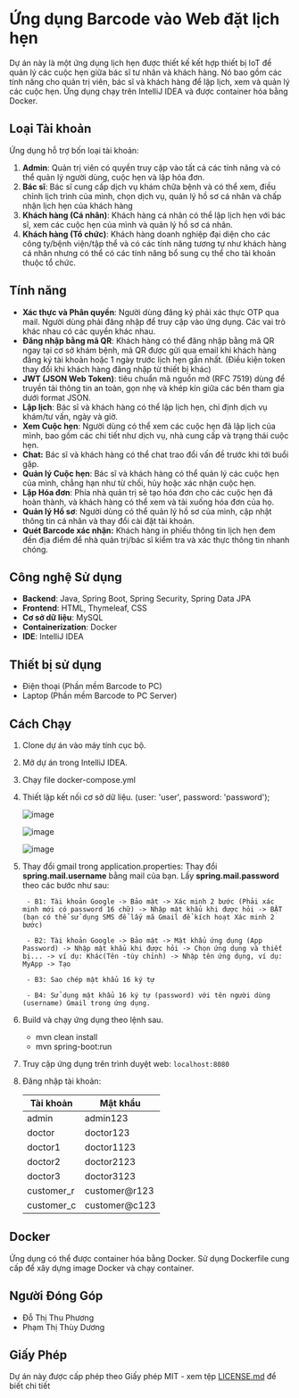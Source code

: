 # Ứng dụng Barcode vào Web đặt lịch hẹn

Dự án này là một ứng dụng lịch hẹn được thiết kế kết hợp thiết bị IoT để quản lý các cuộc hẹn giữa bác sĩ tư nhân và khách hàng. Nó bao gồm các tính năng cho quản trị viên, bác sĩ và khách hàng để lập lịch, xem và quản lý các cuộc hẹn. Ứng dụng chạy trên IntelliJ IDEA và được container hóa bằng Docker.

## Loại Tài khoản

Ứng dụng hỗ trợ bốn loại tài khoản:

1. **Admin**: Quản trị viên có quyền truy cập vào tất cả các tính năng và có thể quản lý người dùng, cuộc hẹn và lập hóa đơn.
2. **Bác sĩ**: Bác sĩ cung cấp dịch vụ khám chữa bệnh và có thể xem, điều chỉnh lịch trình của mình, chọn dịch vụ, quản lý hồ sơ cá nhân và chấp nhận lịch hẹn của khách hàng
3. **Khách hàng (Cá nhân)**: Khách hàng cá nhân có thể lập lịch hẹn với bác sĩ, xem các cuộc hẹn của mình và quản lý hồ sơ cá nhân.
4. **Khách hàng (Tổ chức)**: Khách hàng doanh nghiệp đại diện cho các công ty/bệnh viện/tập thể và có các tính năng tương tự như khách hàng cá nhân nhưng có thể có các tính năng bổ sung cụ thể cho tài khoản thuộc tổ chức.

## Tính năng

- **Xác thực và Phân quyền**: Người dùng đăng ký phải xác thực OTP qua mail. Người dùng phải đăng nhập để truy cập vào ứng dụng. Các vai trò khác nhau có các quyền khác nhau.
- **Đăng nhập bằng mã QR**: Khách hàng có thể đăng nhập bằng mã QR ngay tại cơ sở khám bệnh, mã QR được gửi qua email khi khách hàng đăng ký tài khoản hoặc 1 ngày trước lịch hẹn gần nhất.
  (Điều kiện token thay đổi khi khách hàng đăng nhập từ thiết bị khác)
- **JWT (JSON Web Token)**: tiêu chuẩn mã nguồn mở (RFC 7519) dùng để truyền tải thông tin an toàn, gọn nhẹ và khép kín giữa các bên tham gia dưới format JSON.
- **Lập lịch**: Bác sĩ và khách hàng có thể lập lịch hẹn, chỉ định dịch vụ khám/tư vấn, ngày và giờ.
- **Xem Cuộc hẹn**: Người dùng có thể xem các cuộc hẹn đã lập lịch của mình, bao gồm các chi tiết như dịch vụ, nhà cung cấp và trạng thái cuộc hẹn.
- **Chat:** Bác sĩ và khách hàng có thể chat trao đổi vấn đề trước khi tới buổi gặp.
- **Quản lý Cuộc hẹn**: Bác sĩ và khách hàng có thể quản lý các cuộc hẹn của mình, chẳng hạn như từ chối, hủy hoặc xác nhận cuộc hẹn.
- **Lập Hóa đơn**: Phía nhà quản trị sẽ tạo hóa đơn cho các cuộc hẹn đã hoàn thành, và khách hàng có thể xem và tải xuống hóa đơn của họ.
- **Quản lý Hồ sơ**: Người dùng có thể quản lý hồ sơ của mình, cập nhật thông tin cá nhân và thay đổi cài đặt tài khoản.
- **Quét Barcode xác nhận:** Khách hàng in phiếu thông tin lịch hẹn đem đến địa điểm để nhà quản trị/bác sĩ kiểm tra và xác thực thông tin nhanh chóng.
## Công nghệ Sử dụng

- **Backend**: Java, Spring Boot, Spring Security, Spring Data JPA
- **Frontend**: HTML, Thymeleaf, CSS
- **Cơ sở dữ liệu**: MySQL
- **Containerization**: Docker
- **IDE**: IntelliJ IDEA

## Thiết bị sử dụng

- Điện thoại (Phần mềm Barcode to PC)
- Laptop (Phần mềm Barcode to PC Server)

## Cách Chạy

1. Clone dự án vào máy tính cục bộ.
2. Mở dự án trong IntelliJ IDEA.
3. Chạy file docker-compose.yml
4. Thiết lập kết nối cơ sở dữ liệu. (user: 'user', password: 'password');

   ![image](https://github.com/s2thuphuongs2/AppointmentScheduler/assets/76204441/2ba3b96d-8461-4896-9ecb-28767351c4ba)

   ![image](https://github.com/s2thuphuongs2/AppointmentScheduler/assets/76204441/383c092d-9f77-41c0-8323-f112c08aa1df)

   ![image](https://github.com/s2thuphuongs2/AppointmentScheduler/assets/76204441/05baeec8-7e3c-4e5f-bb1e-6d56dcd27fc5)

5. Thay đổi gmail trong application.properties:
   Thay đổi **spring.mail.username** bằng mail của bạn.
   Lấy **spring.mail.password** theo các bước như sau:

        - B1: Tài khoản Google -> Bảo mật -> Xác minh 2 bước (Phải xác minh mới có password 16 chữ) -> Nhập mật khẩu khi được hỏi -> BẬT (bạn có thể sử dụng SMS để lấy mã Gmail để kích hoạt Xác minh 2 bước)

        - B2: Tài khoản Google -> Bảo mật -> Mật khẩu ứng dụng (App Password) -> Nhập mật khẩu khi được hỏi -> Chọn ứng dụng và thiết bị... -> ví dụ: Khác(Tên -tùy chỉnh) -> Nhập tên ứng dụng, ví dụ: MyApp -> Tạo

        - B3: Sao chép mật khẩu 16 ký tự

        - B4: Sử dụng mật khẩu 16 ký tự (password) với tên người dùng (username) Gmail trong ứng dụng.


5. Build và chạy ứng dụng theo lệnh sau.

   - mvn clean install
   - mvn spring-boot:run

6. Truy cập ứng dụng trên trình duyệt web: `localhost:8080`
7. Đăng nhập tài khoản:


    | Tài khoản | Mật khẩu |
    | --- | --- |
    | admin | admin123 |
    | doctor | doctor123 |
    | doctor1 | doctor1123 |
    | doctor2 | doctor2123 |
    | doctor3 | doctor3123 |
    | customer_r | customer@r123 |
    | customer_c | customer@c123 |
## Docker

Ứng dụng có thể được container hóa bằng Docker. Sử dụng Dockerfile cung cấp để xây dựng image Docker và chạy container.

## Người Đóng Góp

- Đỗ Thị Thu Phương
- Phạm Thị Thùy Dương

## Giấy Phép

Dự án này được cấp phép theo Giấy phép MIT - xem tệp [LICENSE.md](https://github.com/slabiak/AppointmentScheduler/blob/develop/LICENSE.md) để biết chi tiết
